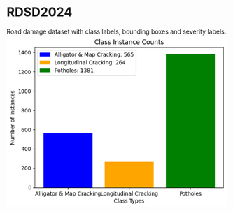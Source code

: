 # RDSD2024
Road damage dataset with class labels, bounding boxes and severity labels. 
![My Image](Class_instance_count.png)  
